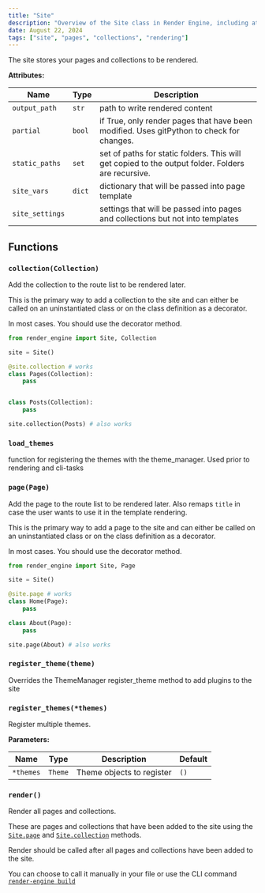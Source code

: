 ```yaml
---
title: "Site"
description: "Overview of the Site class in Render Engine, including attributes, functions for managing pages and collections, and rendering content."
date: August 22, 2024
tags: ["site", "pages", "collections", "rendering"]
---
```


The site stores your pages and collections to be rendered.

**Attributes:**

| Name | Type | Description |
| --- | --- | --- |
| `output_path` | `str` |path to write rendered content |
| `partial` | `bool` |if True, only render pages that have been modified. Uses gitPython to check for changes. |
| `static_paths` | `set` |set of paths for static folders. This will get copied to the output folder. Folders are recursive. |
| `site_vars` | `dict` |dictionary that will be passed into page template |
| `site_settings` |  |settings that will be passed into pages and collections but not into templates |

## Functions

### `collection(Collection)`

Add the collection to the route list to be rendered later.

This is the primary way to add a collection to the site and
can either be called on an uninstantiated class or on the class definition as a decorator.

In most cases. You should use the decorator method.

```Python
from render_engine import Site, Collection

site = Site()

@site.collection # works
class Pages(Collection):
    pass


class Posts(Collection):
    pass

site.collection(Posts) # also works
```

### `load_themes`

function for registering the themes with the theme_manager.
Used prior to rendering and cli-tasks

### `page(Page)`

Add the page to the route list to be rendered later.
Also remaps `title` in case the user wants to use it in the template rendering.

This is the primary way to add a page to the site and can either be called
on an uninstantiated class or on the class definition as a decorator.

In most cases. You should use the decorator method.

```Python
from render_engine import Site, Page

site = Site()

@site.page # works
class Home(Page):
    pass

class About(Page):
    pass

site.page(About) # also works
```

### `register_theme(theme)`

Overrides the ThemeManager register_theme method to add plugins to the site

### `register_themes(*themes)`

Register multiple themes.

**Parameters:**

| Name | Type | Description | Default |
| --- | --- | --- | --- |
| `*themes` | `Theme` |Theme objects to register | `()` |

### `render()`

Render all pages and collections.

These are pages and collections that have been added to the site using
the [`Site.page`](site.md?id=page)
and [`Site.collection`](site.md?id=collection) methods.

Render should be called after all pages and collections have been added to the site.

You can choose to call it manually in your file or
use the CLI command [`render-engine build`](cli.md?id=build)
